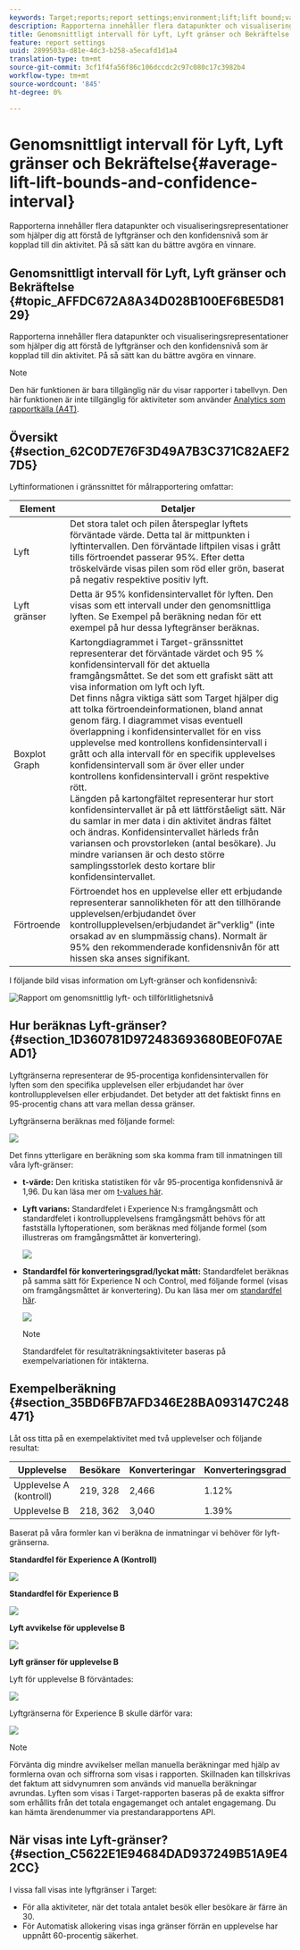 ```yaml
---
keywords: Target;reports;report settings;environment;lift;lift bound;variance;confidence;control
description: Rapporterna innehåller flera datapunkter och visualiseringsrepresentationer som hjälper dig att förstå de lyftgränser och den konfidensnivå som är kopplad till din aktivitet. På så sätt kan du bättre avgöra en vinnare.
title: Genomsnittligt intervall för Lyft, Lyft gränser och Bekräftelse
feature: report settings
uuid: 2899503a-d81e-4dc3-b258-a5ecafd1d1a4
translation-type: tm+mt
source-git-commit: 3cf1f4fa56f86c106dccdc2c97c080c17c3982b4
workflow-type: tm+mt
source-wordcount: '845'
ht-degree: 0%

---
```



# Genomsnittligt intervall för Lyft, Lyft gränser och Bekräftelse{#average-lift-lift-bounds-and-confidence-interval}

Rapporterna innehåller flera datapunkter och visualiseringsrepresentationer som hjälper dig att förstå de lyftgränser och den konfidensnivå som är kopplad till din aktivitet. På så sätt kan du bättre avgöra en vinnare.

## Genomsnittligt intervall för Lyft, Lyft gränser och Bekräftelse {#topic_AFFDC672A8A34D028B100EF6BE5D8129}

Rapporterna innehåller flera datapunkter och visualiseringsrepresentationer som hjälper dig att förstå de lyftgränser och den konfidensnivå som är kopplad till din aktivitet. På så sätt kan du bättre avgöra en vinnare.

>[!NOTE]
>
>Den här funktionen är bara tillgänglig när du visar rapporter i tabellvyn. Den här funktionen är inte tillgänglig för aktiviteter som använder [Analytics som rapportkälla (A4T)](../../c-integrating-target-with-mac/a4t/a4t.md#concept_7540C8C04259434AB6EE33B09F47A1DE).

## Översikt {#section_62C0D7E76F3D49A7B3C371C82AEF27D5}

Lyftinformationen i gränssnittet för målrapportering omfattar:

| Element | Detaljer |
|--- |--- |
| Lyft | Det stora talet och pilen återspeglar lyftets förväntade värde. Detta tal är mittpunkten i lyftintervallen. Den förväntade liftpilen visas i grått tills förtroendet passerar 95%. Efter detta tröskelvärde visas pilen som röd eller grön, baserat på negativ respektive positiv lyft. |
| Lyft gränser | Detta är 95% konfidensintervallet för lyften. Den visas som ett intervall under den genomsnittliga lyften. Se Exempel på beräkning nedan för ett exempel på hur dessa lyftegränser beräknas. |
| Boxplot Graph | Kartongdiagrammet i Target-gränssnittet representerar det förväntade värdet och 95 % konfidensintervall för det aktuella framgångsmåttet. Se det som ett grafiskt sätt att visa information om lyft och lyft.<br>Det finns några viktiga sätt som Target hjälper dig att tolka förtroendeinformationen, bland annat genom färg. I diagrammet visas eventuell överlappning i konfidensintervallet för en viss upplevelse med kontrollens konfidensintervall i grått och alla intervall för en specifik upplevelses konfidensintervall som är över eller under kontrollens konfidensintervall i grönt respektive rött.<br>Längden på kartongfältet representerar hur stort konfidensintervallet är på ett lättförståeligt sätt. När du samlar in mer data i din aktivitet ändras fältet och ändras. Konfidensintervallet härleds från variansen och provstorleken (antal besökare). Ju mindre variansen är och desto större samplingsstorlek desto kortare blir konfidensintervallet. |
| Förtroende | Förtroendet hos en upplevelse eller ett erbjudande representerar sannolikheten för att den tillhörande upplevelsen/erbjudandet över kontrollupplevelsen/erbjudandet är&quot;verklig&quot; (inte orsakad av en slumpmässig chans). Normalt är 95% den rekommenderade konfidensnivån för att hissen ska anses signifikant. |

I följande bild visas information om Lyft-gränser och konfidensnivå:

![Rapport om genomsnittlig lyft- och tillförlitlighetsnivå](/help/c-reports/c-report-settings/assets/lift-screenshot-new.png)

## Hur beräknas Lyft-gränser? {#section_1D360781D972483693680BE0F07AEAD1}

Lyftgränserna representerar de 95-procentiga konfidensintervallen för lyften som den specifika upplevelsen eller erbjudandet har över kontrollupplevelsen eller erbjudandet. Det betyder att det faktiskt finns en 95-procentig chans att vara mellan dessa gränser.

Lyftgränserna beräknas med följande formel:

![](assets/lift_diagram.png)

Det finns ytterligare en beräkning som ska komma fram till inmatningen till våra lyft-gränser:

* **t-värde:** Den kritiska statistiken för vår 95-procentiga konfidensnivå är 1,96. Du kan läsa mer om [t-values här](https://en.wikipedia.org/wiki/T-statistic).
* **Lyft varians:** Standardfelet i Experience N:s framgångsmått och standardfelet i kontrollupplevelsens framgångsmått behövs för att fastställa lyftoperationen, som beräknas med följande formel (som illustreras om framgångsmåttet är konvertering).

   ![](assets/lift_variance.png)

* **Standardfel för konverteringsgrad/lyckat mått:** Standardfelet beräknas på samma sätt för Experience N och Control, med följande formel (visas om framgångsmåttet är konvertering). Du kan läsa mer om [standardfel här](https://en.wikipedia.org/wiki/Standard_error).

   ![](assets/standard_error.png)

   >[!NOTE]
   >
   >Standardfelet för resultaträkningsaktiviteter baseras på exempelvariationen för intäkterna.

## Exempelberäkning {#section_35BD6FB7AFD346E28BA093147C248471}

Låt oss titta på en exempelaktivitet med två upplevelser och följande resultat:

| Upplevelse | Besökare | Konverteringar | Konverteringsgrad |
|--- |--- |--- |--- |
| Upplevelse A (kontroll) | 219, 328 | 2,466 | 1.12% |
| Upplevelse B | 218, 362 | 3,040 | 1.39% |

Baserat på våra formler kan vi beräkna de inmatningar vi behöver för lyft-gränserna.

**Standardfel för Experience A (Kontroll)**

![](assets/standard_error_A.png)

**Standardfel för Experience B**

![](assets/standard_error_B.png)

**Lyft avvikelse för upplevelse B**

![](assets/lift_variance_B.png)

**Lyft gränser för upplevelse B**

Lyft för upplevelse B förväntades:

![](assets/lift_bounds_B.png)

Lyftgränserna för Experience B skulle därför vara:

![](assets/lift_bounds_B2.png)

>[!NOTE]
>
>Förvänta dig mindre avvikelser mellan manuella beräkningar med hjälp av formlerna ovan och siffrorna som visas i rapporten. Skillnaden kan tillskrivas det faktum att sidvynumren som används vid manuella beräkningar avrundas. Lyften som visas i Target-rapporten baseras på de exakta siffror som erhållits från det totala engagemanget och antalet engagemang. Du kan hämta ärendenummer via prestandarapportens API.

## När visas inte Lyft-gränser? {#section_C5622E1E94684DAD937249B51A9E42CC}

I vissa fall visas inte lyftgränser i Target:

* För alla aktiviteter, när det totala antalet besök eller besökare är färre än 30.
* För Automatisk allokering visas inga gränser förrän en upplevelse har uppnått 60-procentig säkerhet.

